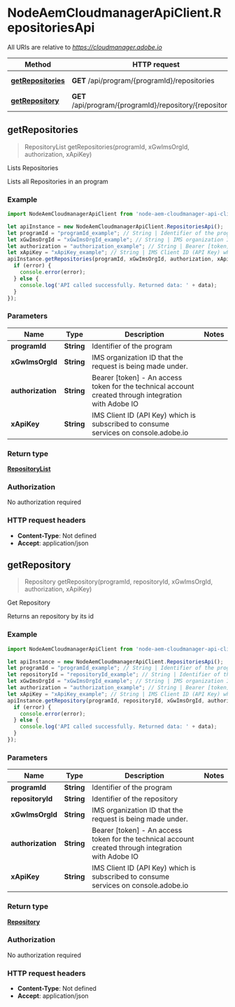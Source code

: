 # NodeAemCloudmanagerApiClient.RepositoriesApi

All URIs are relative to *https://cloudmanager.adobe.io*

Method | HTTP request | Description
------------- | ------------- | -------------
[**getRepositories**](RepositoriesApi.md#getRepositories) | **GET** /api/program/{programId}/repositories | Lists Repositories
[**getRepository**](RepositoriesApi.md#getRepository) | **GET** /api/program/{programId}/repository/{repositoryId} | Get Repository



## getRepositories

> RepositoryList getRepositories(programId, xGwImsOrgId, authorization, xApiKey)

Lists Repositories

Lists all Repositories in an program

### Example

```javascript
import NodeAemCloudmanagerApiClient from 'node-aem-cloudmanager-api-client';

let apiInstance = new NodeAemCloudmanagerApiClient.RepositoriesApi();
let programId = "programId_example"; // String | Identifier of the program
let xGwImsOrgId = "xGwImsOrgId_example"; // String | IMS organization ID that the request is being made under.
let authorization = "authorization_example"; // String | Bearer [token] - An access token for the technical account created through integration with Adobe IO
let xApiKey = "xApiKey_example"; // String | IMS Client ID (API Key) which is subscribed to consume services on console.adobe.io
apiInstance.getRepositories(programId, xGwImsOrgId, authorization, xApiKey, (error, data, response) => {
  if (error) {
    console.error(error);
  } else {
    console.log('API called successfully. Returned data: ' + data);
  }
});
```

### Parameters


Name | Type | Description  | Notes
------------- | ------------- | ------------- | -------------
 **programId** | **String**| Identifier of the program | 
 **xGwImsOrgId** | **String**| IMS organization ID that the request is being made under. | 
 **authorization** | **String**| Bearer [token] - An access token for the technical account created through integration with Adobe IO | 
 **xApiKey** | **String**| IMS Client ID (API Key) which is subscribed to consume services on console.adobe.io | 

### Return type

[**RepositoryList**](RepositoryList.md)

### Authorization

No authorization required

### HTTP request headers

- **Content-Type**: Not defined
- **Accept**: application/json


## getRepository

> Repository getRepository(programId, repositoryId, xGwImsOrgId, authorization, xApiKey)

Get Repository

Returns an repository by its id

### Example

```javascript
import NodeAemCloudmanagerApiClient from 'node-aem-cloudmanager-api-client';

let apiInstance = new NodeAemCloudmanagerApiClient.RepositoriesApi();
let programId = "programId_example"; // String | Identifier of the program
let repositoryId = "repositoryId_example"; // String | Identifier of the repository
let xGwImsOrgId = "xGwImsOrgId_example"; // String | IMS organization ID that the request is being made under.
let authorization = "authorization_example"; // String | Bearer [token] - An access token for the technical account created through integration with Adobe IO
let xApiKey = "xApiKey_example"; // String | IMS Client ID (API Key) which is subscribed to consume services on console.adobe.io
apiInstance.getRepository(programId, repositoryId, xGwImsOrgId, authorization, xApiKey, (error, data, response) => {
  if (error) {
    console.error(error);
  } else {
    console.log('API called successfully. Returned data: ' + data);
  }
});
```

### Parameters


Name | Type | Description  | Notes
------------- | ------------- | ------------- | -------------
 **programId** | **String**| Identifier of the program | 
 **repositoryId** | **String**| Identifier of the repository | 
 **xGwImsOrgId** | **String**| IMS organization ID that the request is being made under. | 
 **authorization** | **String**| Bearer [token] - An access token for the technical account created through integration with Adobe IO | 
 **xApiKey** | **String**| IMS Client ID (API Key) which is subscribed to consume services on console.adobe.io | 

### Return type

[**Repository**](Repository.md)

### Authorization

No authorization required

### HTTP request headers

- **Content-Type**: Not defined
- **Accept**: application/json


